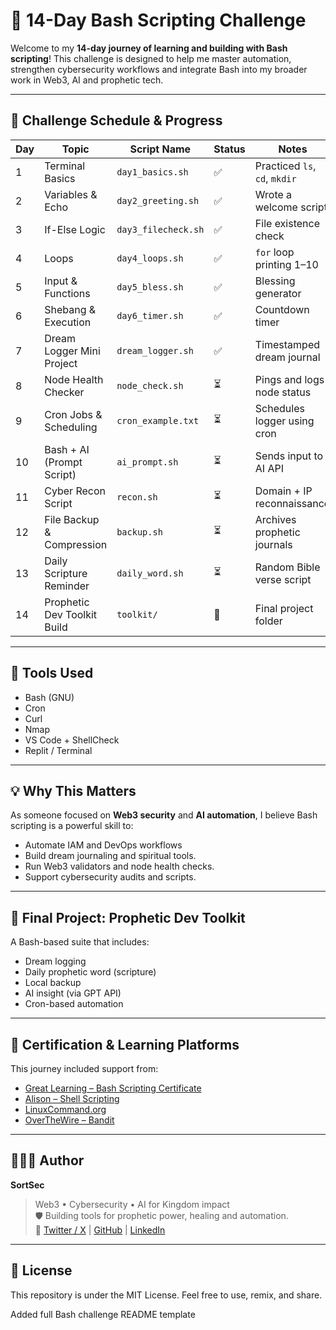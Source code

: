 # 🔧 14-Day Bash Scripting Challenge

Welcome to my **14-day journey of learning and building with Bash scripting**! This challenge is designed to help me master automation, strengthen cybersecurity workflows and integrate Bash into my broader work in Web3, AI and prophetic tech.

---

## 📅 Challenge Schedule & Progress

| Day | Topic                        | Script Name            | Status | Notes                             |
|-----|------------------------------|------------------------|--------|-----------------------------------|
| 1   | Terminal Basics              | `day1_basics.sh`       | ✅     | Practiced `ls`, `cd`, `mkdir`     |
| 2   | Variables & Echo             | `day2_greeting.sh`     | ✅     | Wrote a welcome script            |
| 3   | If-Else Logic                | `day3_filecheck.sh`    | ✅     | File existence check              |
| 4   | Loops                        | `day4_loops.sh`        | ✅     | `for` loop printing 1–10          |
| 5   | Input & Functions            | `day5_bless.sh`        | ✅     | Blessing generator                |
| 6   | Shebang & Execution          | `day6_timer.sh`        | ✅     | Countdown timer                   |
| 7   | Dream Logger Mini Project    | `dream_logger.sh`      | ✅     | Timestamped dream journal         |
| 8   | Node Health Checker          | `node_check.sh`        | ⏳     | Pings and logs node status        |
| 9   | Cron Jobs & Scheduling       | `cron_example.txt`     | ⏳     | Schedules logger using cron       |
| 10  | Bash + AI (Prompt Script)    | `ai_prompt.sh`         | ⏳     | Sends input to AI API             |
| 11  | Cyber Recon Script           | `recon.sh`             | ⏳     | Domain + IP reconnaissance        |
| 12  | File Backup & Compression    | `backup.sh`            | ⏳     | Archives prophetic journals       |
| 13  | Daily Scripture Reminder     | `daily_word.sh`        | ⏳     | Random Bible verse script         |
| 14  | Prophetic Dev Toolkit Build  | `toolkit/`             | 🔲     | Final project folder              |

---

## 🧰 Tools Used
- Bash (GNU)
- Cron
- Curl
- Nmap
- VS Code + ShellCheck
- Replit / Terminal

---

## 💡 Why This Matters
As someone focused on **Web3 security** and **AI automation**, I believe Bash scripting is a powerful skill to:
- Automate IAM and DevOps workflows
- Build dream journaling and spiritual tools.
- Run Web3 validators and node health checks.
- Support cybersecurity audits and scripts.

---

## 🏁 Final Project: Prophetic Dev Toolkit
A Bash-based suite that includes:
- Dream logging
- Daily prophetic word (scripture)
- Local backup
- AI insight (via GPT API)
- Cron-based automation

---

## 📜 Certification & Learning Platforms
This journey included support from:
- [Great Learning – Bash Scripting Certificate](https://www.mygreatlearning.com/academy/learn-for-free/courses/bash-scripting)
- [Alison – Shell Scripting](https://alison.com/course/introduction-to-shell-scripting)
- [LinuxCommand.org](http://linuxcommand.org/)
- [OverTheWire – Bandit](https://overthewire.org/wargames/bandit/)

---

## 👨🏽‍💻 Author

**SortSec**  
> Web3 • Cybersecurity • AI for Kingdom impact  
🛡️ Building tools for prophetic power, healing and automation.  
📍 [Twitter / X](https://x.com/sortsec) | [GitHub](https://github.com/sortlight) | [LinkedIn](https://linkedin.com/ganiyu.sortput)

---

## 🌟 License

This repository is under the MIT License. Feel free to use, remix, and share.

Added full Bash challenge README template

